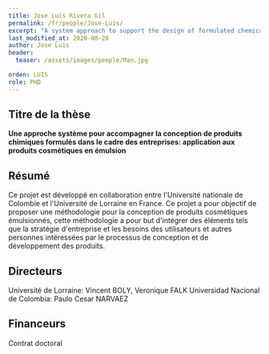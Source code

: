 ```yaml
---
title: Jose Luis Rivera Gil
permalink: /fr/people/Jose-Luis/
excerpt: "A system approach to support the design of formulated chemical products"
last_modified_at: 2020-08-28
author: Jose Luis
header:
  teaser: /assets/images/people/Man.jpg

orden: LUIS
role: PHD
---
```


## Titre de la thèse 

**Une approche système pour accompagner la conception de produits chimiques formulés dans le cadre des entreprises: application aux produits cosmétiques en émulsion**

## Résumé

Ce projet est développé en collaboration entre l'Université nationale de Colombie et l'Université de Lorraine en France. 
Ce projet a pour objectif de proposer une méthodologie pour la conception de produits cosmétiques émulsionnés, cette méthodologie a pour but d'intégrer des éléments tels que la stratégie d'entreprise et les besoins des utilisateurs et autres personnes intéressées par le processus de conception et de développement des produits.

## Directeurs 

Université de Lorraine: Vincent BOLY, Veronique FALK
 Universidad Nacional de Colombia: Paulo Cesar NARVAEZ
## Financeurs

Contrat doctoral 

